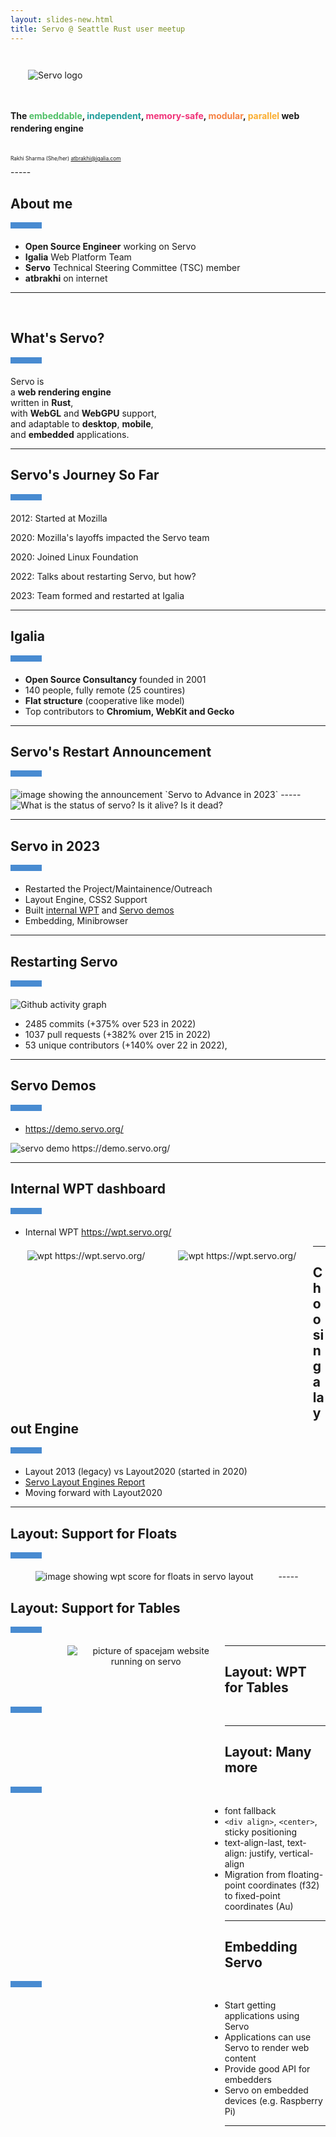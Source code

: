 ```yaml
---
layout: slides-new.html
title: Servo @ Seattle Rust user meetup
---
```

<!-- .slide: class="cover" -->

<img src="/img/servo-color-negative-no-container-600.png" style="margin: 2em;" alt="Servo logo" />

<h4 style="line-height: 1.4">
  The
  <span style="color: #4fc066;">embeddable</span>,
  <span style="color: #209e9b;">independent</span>,
  <span style="color: #f03278;">memory-safe</span>,
  <span style="color: #f68243;">modular</span>,
  <span style="color: #faae30;">parallel</span>
  web rendering engine
  <br>
</h4>
<div style="font-size: 60%; margin-top: 4em;">

Rakhi Sharma (She/her) <atbrakhi@igalia.com>

</div>
-----
<!-- .slide: style="text-align: left;" -->

## About me

<div style="width: 50px; height: 10px; background: #488bd1; margin-bottom: 20px;"></div>

* **Open Source Engineer** working on Servo
* **Igalia** Web Platform Team
* **Servo** Technical Steering Committee (TSC) member
* **atbrakhi** on internet

-----
<!-- .slide: style="text-align: left;" -->

<br>

## What's Servo?

<div style="width: 50px; height: 10px; background: #488bd1; margin-bottom: 20px;"></div>

Servo is  
a **web rendering engine**  
written in **Rust**,  
with **WebGL** and **WebGPU** support,  
and adaptable to **desktop**, **mobile**,  
and **embedded** applications.

-----
<!-- .slide: style="text-align: left;" -->

## Servo's Journey So Far
<div style="width: 50px; height: 10px; background: #488bd1; margin-bottom: 20px;"></div>

2012: Started at Mozilla

2020: Mozilla's layoffs impacted the Servo team

2020: Joined Linux Foundation

2022: Talks about restarting Servo, but how?

2023: Team formed and restarted at Igalia

-----
<!-- .slide: style="text-align: left;" -->

## Igalia

<div style="width: 50px; height: 10px; background: #488bd1; margin-bottom: 20px;"></div>

* **Open Source Consultancy** founded in 2001
* 140 people, fully remote (25 countires)
* **Flat structure** (cooperative like model)
* Top contributors to **Chromium, WebKit and Gecko**

-----
<!-- .slide: style="text-align: left;" -->

## Servo's Restart Announcement
<div style="width: 50px; height: 10px; background: #488bd1; margin-bottom: 20px;"></div>

<img src="/img/2024-04-16-OSS-NA-servo-announcement.png" alt="image showing the announcement `Servo to Advance in 2023`" />
-----

<img src="/img/2024-02-fosdem-servo.jpg" alt="What is the status of servo? Is it alive? Is it dead?" />

-----
<!-- .slide: style="text-align: left;" -->

## Servo in 2023

<div style="width: 50px; height: 10px; background: #488bd1; margin-bottom: 20px;"></div>

* Restarted the Project/Maintainence/Outreach
* Layout Engine, CSS2 Support
* Built [internal WPT](https://wpt.servo.org) and [Servo demos](https://demo.servo.org)
* Embedding, Minibrowser

-----
<!-- .slide: style="text-align: left;" -->

## Restarting Servo

<div style="width: 50px; height: 10px; background: #488bd1; margin-bottom: 20px;"></div>
<img src="/img/2024-04-16-OSS-NA-github-graph.png"alt="Github activity graph" />

* 2485 commits (+375% over 523 in 2022)
* 1037 pull requests (+382% over 215 in 2022)
* 53 unique contributors (+140% over 22 in 2022),

-----
<!-- .slide: style="text-align: left;" -->

## Servo Demos

<div style="width: 50px; height: 10px; background: #488bd1; margin-bottom: 20px;"></div>

* https://demo.servo.org/

<img src="/img/2024-04-16-OSS-NA-demo3.png" alt="servo demo https://demo.servo.org/" />

-----
<!-- .slide: style="text-align: left;" -->

## Internal WPT dashboard

<div style="width: 50px; height: 10px; background: #488bd1; margin-bottom: 20px;"></div>

 * Internal WPT https://wpt.servo.org/

<div style="float: left; width: 45%; margin: 1.5%; height: 250px; text-align: center;">
  <img src="/img/2024-04-16-OSS-NA-wpt2.png" alt="wpt https://wpt.servo.org/" />
</div>
<div style="float: left; width: 45%; margin: 1.5%; height: 250px; text-align: center;">
  <img src="/img/2024-04-16-OSS-NA-wpt1.png" alt="wpt https://wpt.servo.org/" />
</div>

-----
<!-- .slide: style="text-align: left;" -->

## Choosing a layout Engine

<div style="width: 50px; height: 10px; background: #488bd1; margin-bottom: 20px;"></div>

* Layout 2013 (legacy) vs Layout2020 (started in 2020)
* [Servo Layout Engines Report](https://github.com/servo/servo/wiki/Servo-Layout-Engines-Report)
* Moving forward with Layout2020

-----
<!-- .slide: style="text-align: left;" -->

## Layout: Support for Floats

<div style="width: 50px; height: 10px; background: #488bd1; margin-bottom: 20px;"></div>

<div style="float: left; width: 85%; text-align: center;">
  <img src="/img/2024-04-16-OSS-NA-floats-wpt.png" alt="image showing wpt score for floats in servo layout" />
</div>
-----
<!-- .slide: style="text-align: left;" -->

## Layout: Support for Tables

<div style="width: 50px; height: 10px; background: #488bd1; margin-bottom: 20px;"></div>
<div style="float: left; width: 15%; height:40%; margin: 1.5%; text-align: center;">
<!-- Enabled by default -->
</div>
<div style="float: left; width: 50%; height:50%; margin-bottom: 1%; text-align: center;">
  <img src="/img/2024-04-16-OSS-NA-spacejam.png"  alt="picture of spacejam website running on servo" />
</div>

-----
<!-- .slide: style="text-align: left;" -->

## Layout: WPT for Tables

<div style="width: 50px; height: 10px; background: #488bd1; margin-bottom: 20px;"></div>

<div style="float: left; width: 85%; text-align: center;">
  <img src="/img/2024-04-16-OSS-NA-table-wpt.png" alt="image showing wpt score for tables in servo layout" />
</div>

-----
<!-- .slide: style="text-align: left;" -->

## Layout: Many more

<div style="width: 50px; height: 10px; background: #488bd1; margin-bottom: 20px;"></div>

* font fallback
* `<div align>`, `<center>`, sticky positioning
* text-align-last, text-align: justify, vertical-align
* Migration from floating-point coordinates (f32) to fixed-point coordinates (Au)

-----
<!-- .slide: style="text-align: left;" -->

## Embedding Servo

<div style="width: 50px; height: 10px; background: #488bd1; margin-bottom: 20px;"></div>

* Start getting applications using Servo
* Applications can use Servo to render web content
* Provide good API for embedders
* Servo on embedded devices (e.g. Raspberry Pi)

-----
<img src="/img/2024-02-fosdem-servo-embedding.jpg" alt="Can we embed servo?" />

-----
<!-- .slide: style="text-align: left;" -->

## Minibrowser

<div style="width: 50px; height: 10px; background: #488bd1; margin-bottom: 20px;"></div>

[Initial mini-browser #29930](https://github.com/servo/servo/issues/29930), [Embedding #30049](https://github.com/servo/servo/issues/30049)

<img src="/img/2024-02-fosdem-minibrowser.png" alt="image showing Servo minibrowser" />
-----
<!-- .slide: style="text-align: left;" -->

## No-Minibrowser
<div style="width: 50px; height: 10px; background: #488bd1; margin-bottom: 20px;"></div>
Run servo with --no-minibrowser

<img src="/img/2024-04-16-OSS-NA-no-minibrowser.png" style="width:60%; text-align:center;" alt="image showing Servo running without minibrowser" />


-----
<!-- .slide: style="text-align: left;" -->

## Collaboration with Tauri

<div style="width: 50px; height: 10px; background: #488bd1; margin-bottom: 20px;"></div>

Thank you NLnet for sponsoring this collboration

[[meta] embedding #30593](https://github.com/servo/servo/issues/30593)

<figure class=_fig id=_wry_demo_fig>
<iframe src="/img/blog/embedding-2024-01/demo-with-decorations-too.html" id=_wry_demo></iframe>
</figure>

-----
<!-- .slide: style="text-align: left;" -->
<!-- ## Wry <> Servo -->

<!-- <div style="width: 50px; height: 10px; background: #488bd1; margin-bottom: 20px;"></div> -->

[Built only with HTML, CSS, JS](https://github.com/atbrakhi/wry)

<img src="/img/2024-02-16-seattle-rust-user-group-timer-demo.png" style="width:70%" alt="Can we embed servo?" />

-----

<!-- .slide: style="text-align: left;" -->

## Dioxus (Stylo-Blitz)
<div style="width: 50px; height: 10px; background: #488bd1; margin-bottom: 20px;"></div>

Use Stylo for CSS styles and selectors matching

<img src="/img/2024-02-fosdem-dioxus.png" alt="image showing stylo-dioxus experiment"/>

-----

<!-- .slide: style="text-align: left;" -->

## KDAB QT

<div style="width: 50px; height: 10px; background: #488bd1; margin-bottom: 20px;"></div>

<div style="float: left; width: 40%;">

  * Servo inside Qt, using KDAB's CXX-Qt library as bridge

  * CXX-Qt is a safe interop between Rust and Qt

</div>
<div style="float: right; width: 55%; margin-top: 3%;">
 <img src="/img/2024-04-16-OSS-NA-KDAB.png" alt="image showing Servo running using KDAB QT" />
</div>


-----
<!-- .slide: style="text-align: left;" -->

## Servo on Android

<div style="width: 50px; height: 10px; background: #488bd1; margin-bottom: 20px;"></div>


<div style="float: left; width: 45%; margin: 1.5%; height: 250px; text-align: center;">

  * Preliminary Android build support

  * Servo running in Android emulators

  * Support for x86_64 images

</div>
<div style="float: left; width: 45%; margin-left: 1.5%; height: 550px; text-align: center;">
 <img src="/img/2024-04-16-OSS-NA-android.jpeg" alt="image showing servo running on Android" />
</div>

-----
<!-- .slide: style="text-align: left;" -->

## Future Roadmap

<div style="width: 50px; height: 10px; background: #488bd1; margin-bottom: 20px;"></div>

<img src="/img/2024-04-16-OSS-NA-2024-roadmap.png" alt="Servo’s roadmap for 2024" />

-----

<!-- .slide: class="last" -->

## Thanks
<div style="font-size: 60%; margin-bottom: 4em;">

Rakhi Sharma (She/her) <atbrakhi@igalia.com>

</div>

<style>
    /* guaranteed minimum width for first paragraph after a float */
    .
_floatmin {
        display: block;
        width: 13em;
        overflow: hidden;
    }
    ._none {
        display: none;
    }
    ._fig:not(#specificity) {
        width: 33em;
        max-width: 100%;
        margin: 1em auto;
    }
    ._fig > ._flex {
        display: flex;
    }
    ._fig._min {
        width: min-content;
    }
    ._fig table {
        text-align: initial;
    }
    ._fig figcaption._notes {
        text-align: left;
        width: max-content;
        max-width: 100%;
    }
    ._figl:not(#specificity),
    ._figr:not(#specificity) {
        margin: 0 1em 1em;
    }
    ._figl {
        float: left;
    }
    ._figr {
        float: right;
    }
    ._figl > iframe,
    ._figr > iframe,
    ._figl > a > img,
    ._figr > a > img {
        width: 17em;
        max-width: max-content;
    }
    ._figl._default > iframe,
    ._figr._default > iframe,
    ._figl._default > a > img,
    ._figr._default > a > img {
        width: auto;
        max-width: 100%;
    }
    ._runin {
        margin-bottom: 1em;
    }
    ._runin > p,
    ._runin > h2 {
        display: inline;
    }
    ._correction {
        max-width: 33em;
        margin: 1em auto;
        border-bottom: 1px solid;
        padding-bottom: 1em;
    }
    #_wry_demo_fig:not(#specificity) {
        width: 100%;
    }
    #_wry_demo {
        margin: 0 auto;
        display: block;
        height: min(calc(100vh - 9em), 400px);
        width: 100%;
    }
</style>
